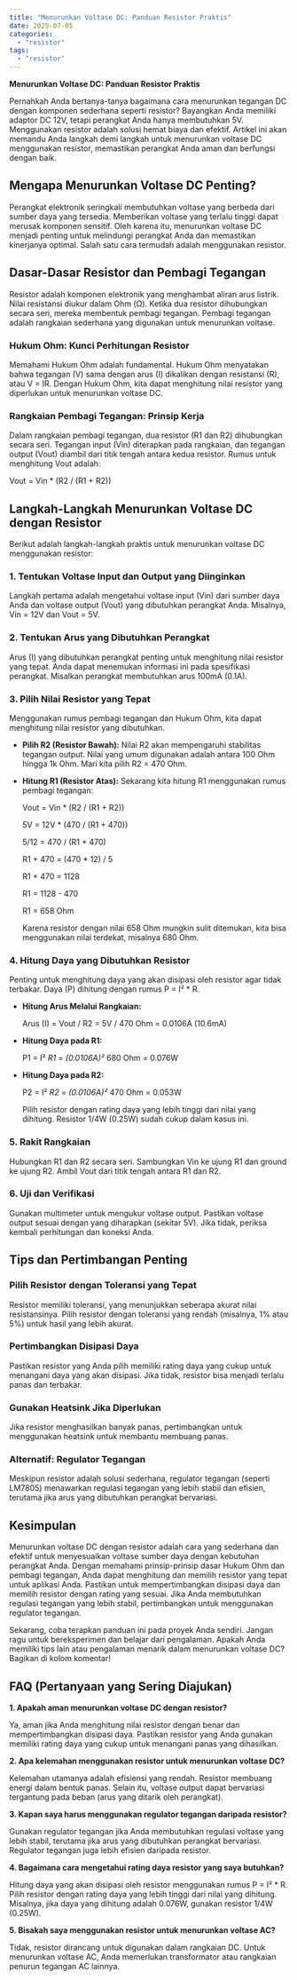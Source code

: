 ```yaml
---
title: "Menurunkan Voltase DC: Panduan Resistor Praktis"
date: 2025-07-05
categories: 
  - "resistor"
tags: 
  - "resistor"
---
```


**Menurunkan Voltase DC: Panduan Resistor Praktis**

Pernahkah Anda bertanya-tanya bagaimana cara menurunkan tegangan DC dengan komponen sederhana seperti resistor? Bayangkan Anda memiliki adaptor DC 12V, tetapi perangkat Anda hanya membutuhkan 5V. Menggunakan resistor adalah solusi hemat biaya dan efektif. Artikel ini akan memandu Anda langkah demi langkah untuk menurunkan voltase DC menggunakan resistor, memastikan perangkat Anda aman dan berfungsi dengan baik.

## Mengapa Menurunkan Voltase DC Penting?

Perangkat elektronik seringkali membutuhkan voltase yang berbeda dari sumber daya yang tersedia. Memberikan voltase yang terlalu tinggi dapat merusak komponen sensitif. Oleh karena itu, menurunkan voltase DC menjadi penting untuk melindungi perangkat Anda dan memastikan kinerjanya optimal. Salah satu cara termudah adalah menggunakan resistor.

## Dasar-Dasar Resistor dan Pembagi Tegangan

Resistor adalah komponen elektronik yang menghambat aliran arus listrik. Nilai resistansi diukur dalam Ohm (Ω). Ketika dua resistor dihubungkan secara seri, mereka membentuk pembagi tegangan. Pembagi tegangan adalah rangkaian sederhana yang digunakan untuk menurunkan voltase.

### Hukum Ohm: Kunci Perhitungan Resistor

Memahami Hukum Ohm adalah fundamental. Hukum Ohm menyatakan bahwa tegangan (V) sama dengan arus (I) dikalikan dengan resistansi (R), atau V = IR. Dengan Hukum Ohm, kita dapat menghitung nilai resistor yang diperlukan untuk menurunkan voltase DC.

### Rangkaian Pembagi Tegangan: Prinsip Kerja

Dalam rangkaian pembagi tegangan, dua resistor (R1 dan R2) dihubungkan secara seri. Tegangan input (Vin) diterapkan pada rangkaian, dan tegangan output (Vout) diambil dari titik tengah antara kedua resistor. Rumus untuk menghitung Vout adalah:

Vout = Vin \* (R2 / (R1 + R2))

## Langkah-Langkah Menurunkan Voltase DC dengan Resistor

Berikut adalah langkah-langkah praktis untuk menurunkan voltase DC menggunakan resistor:

### 1\. Tentukan Voltase Input dan Output yang Diinginkan

Langkah pertama adalah mengetahui voltase input (Vin) dari sumber daya Anda dan voltase output (Vout) yang dibutuhkan perangkat Anda. Misalnya, Vin = 12V dan Vout = 5V.

### 2\. Tentukan Arus yang Dibutuhkan Perangkat

Arus (I) yang dibutuhkan perangkat penting untuk menghitung nilai resistor yang tepat. Anda dapat menemukan informasi ini pada spesifikasi perangkat. Misalkan perangkat membutuhkan arus 100mA (0.1A).

### 3\. Pilih Nilai Resistor yang Tepat

Menggunakan rumus pembagi tegangan dan Hukum Ohm, kita dapat menghitung nilai resistor yang dibutuhkan.

- **Pilih R2 (Resistor Bawah):** Nilai R2 akan mempengaruhi stabilitas tegangan output. Nilai yang umum digunakan adalah antara 100 Ohm hingga 1k Ohm. Mari kita pilih R2 = 470 Ohm.
    
- **Hitung R1 (Resistor Atas):** Sekarang kita hitung R1 menggunakan rumus pembagi tegangan:
    
    Vout = Vin \* (R2 / (R1 + R2))
    
    5V = 12V \* (470 / (R1 + 470))
    
    5/12 = 470 / (R1 + 470)
    
    R1 + 470 = (470 \* 12) / 5
    
    R1 + 470 = 1128
    
    R1 = 1128 - 470
    
    R1 = 658 Ohm
    
    Karena resistor dengan nilai 658 Ohm mungkin sulit ditemukan, kita bisa menggunakan nilai terdekat, misalnya 680 Ohm.
    

### 4\. Hitung Daya yang Dibutuhkan Resistor

Penting untuk menghitung daya yang akan disipasi oleh resistor agar tidak terbakar. Daya (P) dihitung dengan rumus P = I² \* R.

- **Hitung Arus Melalui Rangkaian:**
    
    Arus (I) = Vout / R2 = 5V / 470 Ohm = 0.0106A (10.6mA)
    
- **Hitung Daya pada R1:**
    
    P1 = I² _R1 = (0.0106A)²_ 680 Ohm = 0.076W
    
- **Hitung Daya pada R2:**
    
    P2 = I² _R2 = (0.0106A)²_ 470 Ohm = 0.053W
    
    Pilih resistor dengan rating daya yang lebih tinggi dari nilai yang dihitung. Resistor 1/4W (0.25W) sudah cukup dalam kasus ini.
    

### 5\. Rakit Rangkaian

Hubungkan R1 dan R2 secara seri. Sambungkan Vin ke ujung R1 dan ground ke ujung R2. Ambil Vout dari titik tengah antara R1 dan R2.

### 6\. Uji dan Verifikasi

Gunakan multimeter untuk mengukur voltase output. Pastikan voltase output sesuai dengan yang diharapkan (sekitar 5V). Jika tidak, periksa kembali perhitungan dan koneksi Anda.

## Tips dan Pertimbangan Penting

### Pilih Resistor dengan Toleransi yang Tepat

Resistor memiliki toleransi, yang menunjukkan seberapa akurat nilai resistansinya. Pilih resistor dengan toleransi yang rendah (misalnya, 1% atau 5%) untuk hasil yang lebih akurat.

### Pertimbangkan Disipasi Daya

Pastikan resistor yang Anda pilih memiliki rating daya yang cukup untuk menangani daya yang akan disipasi. Jika tidak, resistor bisa menjadi terlalu panas dan terbakar.

### Gunakan Heatsink Jika Diperlukan

Jika resistor menghasilkan banyak panas, pertimbangkan untuk menggunakan heatsink untuk membantu membuang panas.

### Alternatif: Regulator Tegangan

Meskipun resistor adalah solusi sederhana, regulator tegangan (seperti LM7805) menawarkan regulasi tegangan yang lebih stabil dan efisien, terutama jika arus yang dibutuhkan perangkat bervariasi.

## Kesimpulan

Menurunkan voltase DC dengan resistor adalah cara yang sederhana dan efektif untuk menyesuaikan voltase sumber daya dengan kebutuhan perangkat Anda. Dengan memahami prinsip-prinsip dasar Hukum Ohm dan pembagi tegangan, Anda dapat menghitung dan memilih resistor yang tepat untuk aplikasi Anda. Pastikan untuk mempertimbangkan disipasi daya dan memilih resistor dengan rating yang sesuai. Jika Anda membutuhkan regulasi tegangan yang lebih stabil, pertimbangkan untuk menggunakan regulator tegangan.

Sekarang, coba terapkan panduan ini pada proyek Anda sendiri. Jangan ragu untuk bereksperimen dan belajar dari pengalaman. Apakah Anda memiliki tips lain atau pengalaman menarik dalam menurunkan voltase DC? Bagikan di kolom komentar!

## FAQ (Pertanyaan yang Sering Diajukan)

**1\. Apakah aman menurunkan voltase DC dengan resistor?**

Ya, aman jika Anda menghitung nilai resistor dengan benar dan mempertimbangkan disipasi daya. Pastikan resistor yang Anda gunakan memiliki rating daya yang cukup untuk menangani panas yang dihasilkan.

**2\. Apa kelemahan menggunakan resistor untuk menurunkan voltase DC?**

Kelemahan utamanya adalah efisiensi yang rendah. Resistor membuang energi dalam bentuk panas. Selain itu, voltase output dapat bervariasi tergantung pada beban (arus yang ditarik oleh perangkat).

**3\. Kapan saya harus menggunakan regulator tegangan daripada resistor?**

Gunakan regulator tegangan jika Anda membutuhkan regulasi voltase yang lebih stabil, terutama jika arus yang dibutuhkan perangkat bervariasi. Regulator tegangan juga lebih efisien daripada resistor.

**4\. Bagaimana cara mengetahui rating daya resistor yang saya butuhkan?**

Hitung daya yang akan disipasi oleh resistor menggunakan rumus P = I² \* R. Pilih resistor dengan rating daya yang lebih tinggi dari nilai yang dihitung. Misalnya, jika daya yang dihitung adalah 0.076W, gunakan resistor 1/4W (0.25W).

**5\. Bisakah saya menggunakan resistor untuk menurunkan voltase AC?**

Tidak, resistor dirancang untuk digunakan dalam rangkaian DC. Untuk menurunkan voltase AC, Anda memerlukan transformator atau rangkaian penurun tegangan AC lainnya.
